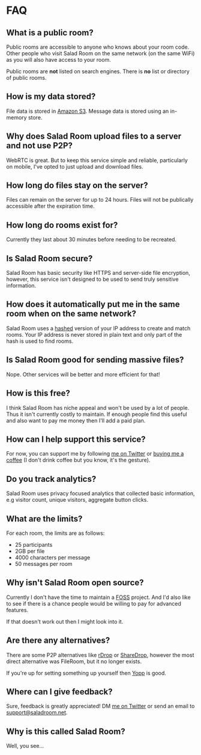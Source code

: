 # FAQ
## What is a public room?
Public rooms are accessible to anyone who knows about your room code. Other people who visit Salad Room on the same network (on the same WiFi) as you will also have access to your room.

Public rooms are **not** listed on search engines. There is **no** list or directory of public rooms.

## How is my data stored?
File data is stored in [Amazon S3](https://aws.amazon.com/s3/). Message data is stored using an in-memory store.

## Why does Salad Room upload files to a server and not use P2P?
WebRTC is great. But to keep this service simple and reliable, particularly on mobile, I've opted to just upload and download files.

## How long do files stay on the server?
Files can remain on the server for up to 24 hours. Files will not be publically accessible after the expiration time.

## How long do rooms exist for?
Currently they last about 30 minutes before needing to be recreated.

## Is Salad Room secure?
Salad Room has basic security like HTTPS and server-side file encryption, however, this service isn't designed to be used to send truly sensitive information.

## How does it automatically put me in the same room when on the same network?
Salad Room uses a [hashed](https://en.wikipedia.org/wiki/Hash_function) version of your IP address to create and match rooms. Your IP address is never stored in plain text and only part of the hash is used to find rooms.

## Is Salad Room good for sending massive files?
Nope. Other services will be better and more efficient for that!

## How is this free?
I think Salad Room has niche appeal and won't be used by a lot of people. Thus it isn't currently costly to maintain. If enough people find this useful and also want to pay me money then I'll add a paid plan.

## How can I help support this service?
For now, you can support me by following [me on Twitter](https://twitter.com/anthonyec) or [buying me a coffee](https://www.buymeacoffee.com/anthonyec) (I don't drink coffee but you know, it's the gesture).

## Do you track analytics?
Salad Room uses privacy focused analytics that collected basic information, e.g visitor count, unique visitors, aggregate button clicks.

## What are the limits?
For each room, the limits are as follows:
- 25 participants
- 2GB per file
- 4000 characters per message
- 50 messages per room

## Why isn't Salad Room open source?
Currently I don't have the time to maintain a [FOSS](https://en.wikipedia.org/wiki/Free_and_open-source_software) project. And I'd also like to see if there is a chance people would be willing to pay for advanced features.

If that doesn't work out then I might look into it.

## Are there any alternatives?
There are some P2P alternatives like [rDrop](https://rdrop.link/) or [ShareDrop](https://www.sharedrop.io/), however the most direct alternative was FileRoom, but it no longer exists.

If you're up for setting something up yourself then [Yopp](https://github.com/josephernest/Yopp) is good.

## Where can I give feedback?
Sure, feedback is greatly appreciated! DM [me on Twitter](https://twitter.com/anthonyec) or send an email to [support@saladroom.net](mailto:support@saladroom.net).

## Why is this called Salad Room?
Well, you see...

